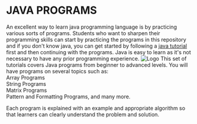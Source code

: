 # JAVA PROGRAMS

An excellent way to learn java programming language is by practicing various sorts of programs. Students who want to sharpen their programming skills can start by practicing the programs in this repository and if you don't know java, you can get started by following a [java tutorial](https://www.codecademy.com/learn/learn-java "easiest beginner friendly tutorial ") first and then continuing with the programs. Java is easy to learn as it's not necessary to have any prior programming experience.
![Logo](https://download.logo.wine/logo/Java_(programming_language)/Java_(programming_language)-Logo.wine.png)
This set of tutorials covers Java programs from beginner to advanced levels. You will have programs on several topics such as: <br>
Array Programs <br>
String Programs <br>
Matrix Programs <br>
Pattern and Formatting Programs, and many more.

Each program is explained with an example and appropriate algorithm so that learners can clearly understand the problem and solution.







